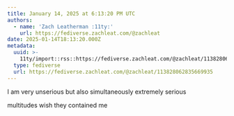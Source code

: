 ```yaml
---
title: January 14, 2025 at 6:13:20 PM UTC
authors:
  - name: 'Zach Leatherman :11ty:'
    url: https://fediverse.zachleat.com/@zachleat
date: 2025-01-14T18:13:20.000Z
metadata:
  uuid: >-
    11ty/import::rss::https://fediverse.zachleat.com/@zachleat/113828062835669935
  type: fediverse
  url: https://fediverse.zachleat.com/@zachleat/113828062835669935
---
```

I am very unserious but also simultaneously extremely serious

multitudes wish they contained me